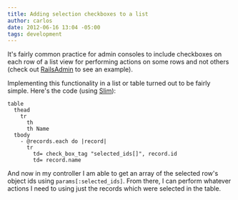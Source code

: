```yaml
---
title: Adding selection checkboxes to a list
author: carlos
date: 2012-06-16 13:04 -05:00
tags: development
---
```


It's fairly common practice for admin consoles to include checkboxes on each row of a list view for performing actions on some rows and not others (check out [RailsAdmin](https://github.com/sferik/rails_admin) to see an example).

Implementing this functionality in a list or table turned out to be fairly simple. Here's the code (using [Slim](http://slim-lang.com/)):

```haml
table
  thead
    tr
      th
      th Name
  tbody
    - @records.each do |record|
      tr
        td= check_box_tag "selected_ids[]", record.id
        td= record.name
```

And now in my controller I am able to get an array of the selected row's object ids using ```params[:selected_ids]```. From there, I can perform whatever actions I need to using just the records which were selected in the table.
